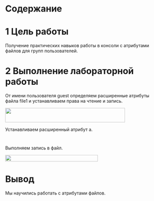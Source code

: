 # Содержание

# 1 Цель работы

Получение практических навыков работы в консоли с атрибутами файлов для
групп пользователей.

# 2 Выполнение лабораторной работы

От имени пользователя guest определяем расширенные атрибуты файла file1
и устанавливаем права на чтение и запись.

<img src="media/image1.png" style="width:3.98958in;height:0.47917in" />

Устанавливаем расширенный атрибут a.

<img src="media/image2.png" style="width:4.48958in;height:0.14583in" />

Выполняем запись в файл.

<img src="media/image3.png" style="width:3.08333in;height:0.21875in" />

# Вывод

Мы научились работать с атрибутами файлов.
